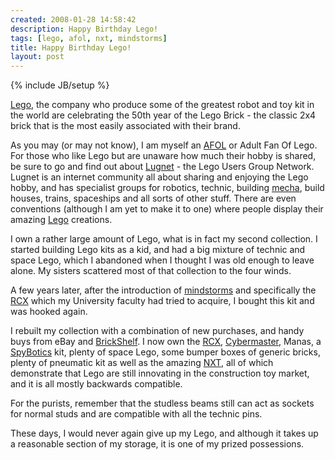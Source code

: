 ```yaml
---
created: 2008-01-28 14:58:42
description: Happy Birthday Lego!
tags: [lego, afol, nxt, mindstorms]
title: Happy Birthday Lego!
layout: post
---
```

{% include JB/setup %}

[Lego](/wiki/lego "The best known construction toy"), the company who produce some of the greatest robot and toy kit in the world are celebrating the 50th year of the Lego Brick - the classic 2x4 brick that is the most easily associated with their brand.

As you may (or may not know), I am myself an [AFOL](/wiki/afol.html "Adult Fan Of Lego") or Adult Fan Of Lego. For those who like Lego but are unaware how much their hobby is shared, be sure to go and find out about [Lugnet](/wiki/lugnet.html "Lego Users Group Network") - the Lego Users Group Network. Lugnet is an internet community all about sharing and enjoying the Lego hobby, and has specialist groups for robotics, technic, building [mecha](/wiki/mecha.html "Large Robotic Suits"), build houses, trains, spaceships and all sorts of other stuff. There are even conventions (although I am yet to make it to one) where people display their amazing [Lego](/wiki/lego.html "The best known construction toy") creations.

I own a rather large amount of Lego, what is in fact my second collection. I started building Lego kits as a kid, and had a big mixture of technic and space Lego, which I abandoned when I thought I was old enough to leave alone. My sisters scattered most of that collection to the four winds.

A few years later, after the introduction of [mindstorms](/wiki/mindstorms.html "A Robotic construction toy system from Lego") and specifically the [RCX](/wiki/lego_rcx.html "The Lego Robot Command Explorer") which my University faculty had tried to acquire, I bought this kit and was hooked again.

I rebuilt my collection with a combination of new purchases, and handy buys from eBay and [BrickShelf](/wiki/brickshelf.html "A gallery for Lego Creations"). I now own the [RCX](/wiki/lego_rcx.html "The Lego Robot Command Explorer"), [Cybermaster](/wiki/cybermaster "CyberMaster"), Manas, a [SpyBotics](/wiki/spybotics.html "Lego Programmable robot kits") kit, plenty of space Lego, some bumper boxes of generic bricks, plenty of pneumatic kit as well as the amazing [NXT](/wiki/nxt.html "Legos NeXT generation robotics kit"), all of which demonstrate that Lego are still innovating in the construction toy market, and it is all mostly backwards compatible.

For the purists, remember that the studless beams still can act as sockets for normal studs and are compatible with all the technic pins.

These days, I would never again give up my Lego, and although it takes up a reasonable section of my storage, it is one of my prized possessions.
